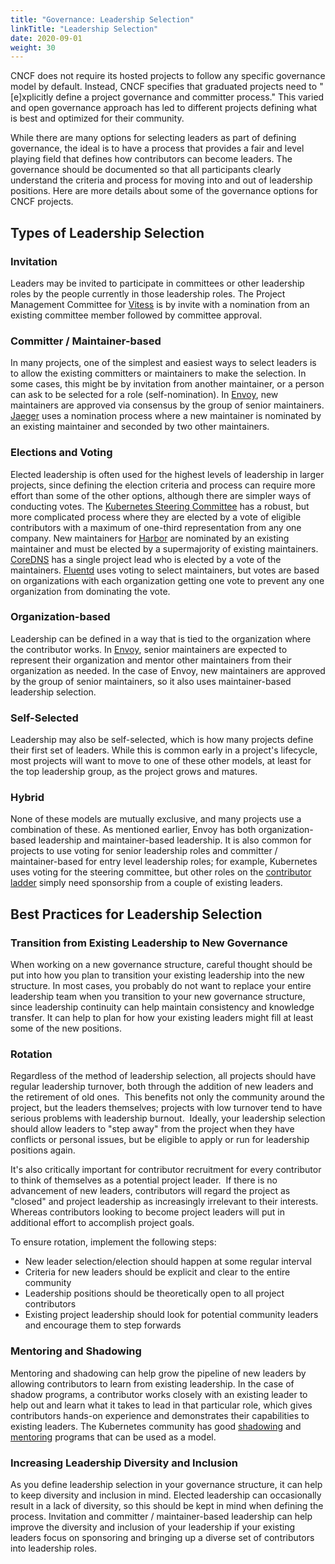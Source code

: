 ```yaml
---
title: "Governance: Leadership Selection"
linkTitle: "Leadership Selection"
date: 2020-09-01
weight: 30
---
```


CNCF does not require its hosted projects to follow any specific governance
model by default. Instead, CNCF specifies that graduated projects need to
"[e]xplicitly define a project governance and committer process." This varied
and open governance approach has led to different projects defining what is best
and optimized for their community.

While there are many options for selecting leaders as part of defining
governance, the ideal is to have a process that provides a fair and level
playing field that defines how contributors can become leaders. The governance
should be documented so that all participants clearly understand the criteria
and process for moving into and out of leadership positions. Here are more
details about some of the governance options for CNCF projects.

## Types of Leadership Selection

### Invitation

Leaders may be invited to participate in committees or other leadership roles by
the people currently in those leadership roles. The Project Management Committee
for [Vitess](https://github.com/vitessio/vitess/blob/master/GOVERNANCE.md) is by
invite with a nomination from an existing committee member followed by committee
approval.

### Committer / Maintainer-based

In many projects, one of the simplest and easiest ways to select leaders is to
allow the existing committers or maintainers to make the selection. In some
cases, this might be by invitation from another maintainer, or a person can ask
to be selected for a role (self-nomination). In
[Envoy](https://github.com/envoyproxy/envoy/blob/master/GOVERNANCE.md), new
maintainers are approved via consensus by the group of senior maintainers.
[Jaeger](https://github.com/jaegertracing/jaeger/blob/master/GOVERNANCE.md) uses
a nomination process where a new maintainer is nominated by an existing
maintainer and seconded by two other maintainers.

### Elections and Voting

Elected leadership is often used for the highest levels of leadership in larger
projects, since defining the election criteria and process can require more
effort than some of the other options, although there are simpler ways of
conducting votes. The [Kubernetes Steering
Committee](https://github.com/kubernetes/steering/blob/master/elections.md) has
a robust, but more complicated process where they are elected by a vote of
eligible contributors with a maximum of one-third representation from any one
company. New maintainers for
[Harbor](https://github.com/goharbor/community/blob/master/GOVERNANCE.md) are
nominated by an existing maintainer and must be elected by a supermajority of
existing maintainers.
[CoreDNS](https://github.com/coredns/coredns/blob/master/GOVERNANCE.md) has a
single project lead who is elected by a vote of the maintainers.
[Fluentd](https://github.com/fluent/fluentd/blob/master/GOVERNANCE.md) uses
voting to select maintainers, but votes are based on organizations with each
organization getting one vote to prevent any one organization from dominating
the vote.

### Organization-based 

Leadership can be defined in a way that is tied to the organization where the
contributor works. In
[Envoy](https://github.com/envoyproxy/envoy/blob/master/GOVERNANCE.md), senior
maintainers are expected to represent their organization and mentor other
maintainers from their organization as needed. In the case of Envoy, new
maintainers are approved by the group of senior maintainers, so it also uses
maintainer-based leadership selection.

### Self-Selected 

Leadership may also be self-selected, which is how many projects define their
first set of leaders. While this is common early in a project's lifecycle, most
projects will want to move to one of these other models, at least for the top
leadership group, as the project grows and matures.

### Hybrid

None of these models are mutually exclusive, and many projects use a combination
of these. As mentioned earlier, Envoy has both organization-based leadership and
maintainer-based leadership. It is also common for projects to use voting for
senior leadership roles and committer / maintainer-based for entry level
leadership roles; for example, Kubernetes uses voting for the steering
committee, but other roles on the [contributor
ladder](https://github.com/cncf/project-template/blob/main/CONTRIBUTOR_LADDER.md)
simply need sponsorship from a couple of existing leaders.

## Best Practices for Leadership Selection

### Transition from Existing Leadership to New Governance

When working on a new governance structure, careful thought should be put into
how you plan to transition your existing leadership into the new structure. In
most cases, you probably do not want to replace your entire leadership team when
you transition to your new governance structure, since leadership continuity can
help maintain consistency and knowledge transfer. It can help to plan for how
your existing leaders might fill at least some of the new positions.

### Rotation

Regardless of the method of leadership selection, all projects should have
regular leadership turnover, both through the addition of new leaders and the
retirement of old ones.  This benefits not only the community around the
project, but the leaders themselves; projects with low turnover tend to have
serious problems with leadership burnout.  Ideally, your leadership selection
should allow leaders to "step away" from the project when they have conflicts or
personal issues, but be eligible to apply or run for leadership positions again.

It's also critically important for contributor recruitment for every contributor
to think of themselves as a potential project leader.  If there is no
advancement of new leaders, contributors will regard the project as "closed" and
project leadership as increasingly irrelevant to their interests.  Whereas
contributors looking to become project leaders will put in additional effort to
accomplish project goals.

To ensure rotation, implement the following steps:

-   New leader selection/election should happen at some regular interval
-   Criteria for new leaders should be explicit and clear to the entire
    community
-   Leadership positions should be theoretically open to all project
    contributors
-   Existing project leadership should look for potential community leaders and
    encourage them to step forwards

### Mentoring and Shadowing

Mentoring and shadowing can help grow the pipeline of new leaders by allowing
contributors to learn from existing leadership. In the case of shadow programs,
a contributor works closely with an existing leader to help out and learn what
it takes to lead in that particular role, which gives contributors hands-on
experience and demonstrates their capabilities to existing leaders. The
Kubernetes community has good
[shadowing](https://github.com/kubernetes/community/blob/master/mentoring/programs/shadow-roles.md)
and [mentoring](https://github.com/kubernetes/community/tree/master/mentoring)
programs that can be used as a model.

### Increasing Leadership Diversity and Inclusion

As you define leadership selection in your governance structure, it can help to
keep diversity and inclusion in mind. Elected leadership can occasionally result
in a lack of diversity, so this should be kept in mind when defining the
process. Invitation and committer / maintainer-based leadership can help improve
the diversity and inclusion of your leadership if your existing leaders focus on
sponsoring and bringing up a diverse set of contributors into leadership roles.
